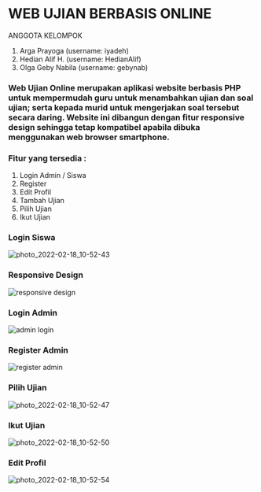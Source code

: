 # WEB UJIAN BERBASIS ONLINE
ANGGOTA KELOMPOK
1. Arga Prayoga (username: iyadeh)
2. Hedian Alif H. (username: HedianAlif)
3. Olga Geby Nabila (username: gebynab)


### Web Ujian Online merupakan aplikasi website berbasis PHP untuk mempermudah guru untuk menambahkan ujian dan soal ujian; serta kepada murid untuk mengerjakan soal tersebut secara daring. Website ini dibangun dengan fitur responsive design sehingga tetap kompatibel apabila dibuka menggunakan web browser smartphone.
### Fitur yang tersedia :
1. Login Admin / Siswa
2. Register
3. Edit Profil
4. Tambah Ujian
5. Pilih Ujian
6. Ikut Ujian

### Login Siswa
![photo_2022-02-18_10-52-43](https://user-images.githubusercontent.com/99457171/154614425-eac88dc3-fcb9-4e7f-be07-00452c3be83c.jpg)

### Responsive Design
![responsive design](https://user-images.githubusercontent.com/94737123/154616213-0adbf768-fb67-4dc3-b34f-20d1a72e23d0.png)

### Login Admin
![admin login](https://user-images.githubusercontent.com/94737123/154616024-10c87643-4bd4-4f4a-bb18-a23a64d9e539.jpg)

### Register Admin
![register admin](https://user-images.githubusercontent.com/94737123/154616036-cb46f374-2f56-413f-8190-5d440cfa2c3c.png)

### Pilih Ujian
![photo_2022-02-18_10-52-47](https://user-images.githubusercontent.com/99457171/154614463-57d73e07-350f-43b2-88d8-837c81bf57dd.jpg)

### Ikut Ujian
![photo_2022-02-18_10-52-50](https://user-images.githubusercontent.com/99457171/154614518-5a293523-cdc3-4745-92af-317902895e21.jpg)

### Edit Profil
![photo_2022-02-18_10-52-54](https://user-images.githubusercontent.com/99457171/154614530-4e9c78c1-1330-453b-b942-1cb06aa2b9e2.jpg)
